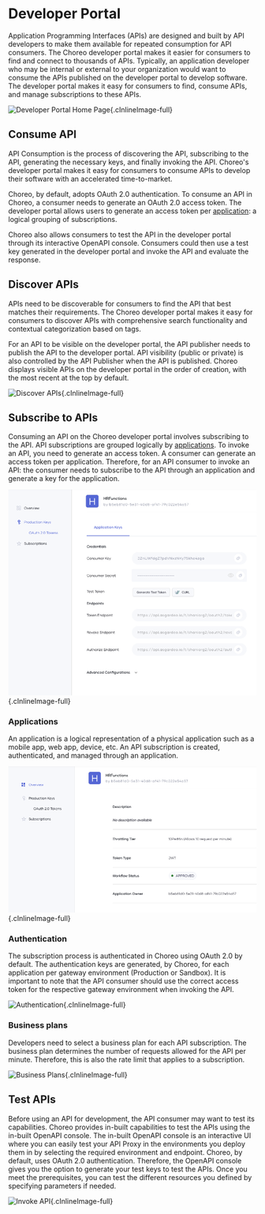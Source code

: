 # Developer Portal

Application Programming Interfaces (APIs) are designed and built by API developers to make them available for repeated consumption for API consumers. The Choreo developer portal makes it easier for consumers to find and connect to thousands of APIs. Typically, an application developer who may be internal or external to your organization would want to consume the APIs published on the developer portal to develop software. The developer portal makes it easy for consumers to find, consume APIs, and manage subscriptions to these APIs. 

![Developer Portal Home Page](../assets/img/api-management/developer-portal-home-page.png){.cInlineImage-full}

## Consume API

API Consumption is the process of discovering the API, subscribing to the API, generating the necessary keys, and finally invoking the API. Choreo's developer portal makes it easy for consumers to consume APIs to develop their software with an accelerated time-to-market.

Choreo, by default, adopts OAuth 2.0 authentication. To consume an API in Choreo, a consumer needs to generate an OAuth 2.0 access token. The developer portal allows users to generate an access token per [application](#applications): a logical grouping of subscriptions. 

Choreo also allows consumers to test the API in the developer portal through its interactive OpenAPI console. Consumers could then use a test key generated in the developer portal and invoke the API and evaluate the response. 

## Discover APIs

APIs need to be discoverable for consumers to find the API that best matches their requirements. The Choreo developer portal makes it easy for consumers to discover APIs with comprehensive search functionality and contextual categorization based on tags. 

For an API to be visible on the developer portal, the API publisher needs to publish the API to the developer portal. API visibility (public or private) is also controlled by the API Publisher when the API is published. Choreo displays visible APIs on the developer portal in the order of creation, with the most recent at the top by default. 

![Discover APIs](../assets/img/api-management/api-discovery.png){.cInlineImage-full}

## Subscribe to APIs

Consuming an API on the Choreo developer portal involves subscribing to the API. API subscriptions are grouped logically by [applications](#applications). To invoke an API, you need to generate an access token. A consumer can generate an access token per application. Therefore, for an API consumer to invoke an API: the consumer needs to subscribe to the API through an application and generate a key for the application. 

![Discover APIs](../assets/img/api-management/subscription.png){.cInlineImage-full}

### Applications
An application is a logical representation of a physical application such as a mobile app, web app, device, etc. An API subscription is created, authenticated, and managed through an application.

![Applications](../assets/img/api-management/applications.png){.cInlineImage-full}

### Authentication
The subscription process is authenticated in Choreo using OAuth 2.0 by default. The authentication keys are generated, by Choreo, for each application per gateway environment (Production or Sandbox). It is important to note that the API consumer should use the correct access token for the respective gateway environment when invoking the API.

![Authentication](../assets/img/api-management/authentication.png){.cInlineImage-full}

### Business plans
Developers need to select a business plan for each API subscription. The business plan determines the number of requests allowed for the API per minute. Therefore, this is also the rate limit that applies to a subscription.

![Business Plans](../assets/img/api-management/business-plans.png){.cInlineImage-full}

## Test APIs
Before using an API for development, the API consumer may want to test its capabilities. Choreo provides in-built capabilities to test the APIs using the in-built OpenAPI console. The in-built OpenAPI console is an interactive UI where you can easily test your API Proxy in the environments you deploy them in by selecting the required environment and endpoint. Choreo, by default, uses OAuth 2.0 authentication. Therefore, the OpenAPI console gives you the option to generate your test keys to test the APIs. Once you meet the prerequisites, you can test the different resources you defined by specifying parameters if needed. 

![Invoke API](../assets/img/api-management/invoke-api.png){.cInlineImage-full}



